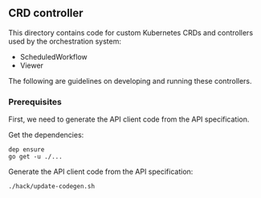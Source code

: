 ## CRD controller
This directory contains code for custom Kubernetes CRDs and controllers used by
the orchestration system:

* ScheduledWorkflow
* Viewer

The following are guidelines on developing and running these controllers.

### Prerequisites

First, we need to generate the API client code from the API specification.

Get the dependencies:

```
dep ensure
go get -u ./...
```

Generate the API client code from the API specification:

```
./hack/update-codegen.sh
```
